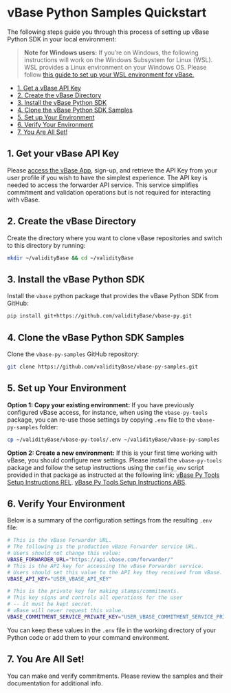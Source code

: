 <!-- omit in toc -->

# vBase Python Samples Quickstart

The following steps guide you through this process of setting up vBase Python SDK in your local environment:

<!-- omit in toc -->
> **Note for Windows users:**
> If you’re on Windows, the following instructions will work on the Windows Subsystem for Linux (WSL). WSL provides a Linux environment on your Windows OS. Please follow [this guide to set up your WSL environment for vBase.](windows_subsystem_for_linux_guide.md)
- [1. Get a vBase API Key](#get-a-vbase-api-key)
- [2. Create the vBase Directory](#create-the-vbase-directory)
- [3. Install the vBase Python SDK](#install-the-vbase-python-sdk)
- [4. Clone the vBase Python SDK Samples](#clone-the-vbase-python-sdk-samples)
- [5. Set up Your Environment](#set-up-your-environment)
- [6. Verify Your Environment](#verify-your-environment)
- [7. You Are All Set!](#you-are-all-set)

## 1. Get your vBase API Key <a href="#get-a-vbase-api-key" id="get-a-vbase-api-key"></a>

Please [access the vBase App](https://app.vbase.com), sign-up, and retrieve the API Key from your user profile if you wish to have the simplest experience. The API key is needed to access the forwarder API service. This service simplifies commitment and validation operations but is not required for interacting with vBase.

## 2. Create the vBase Directory <a href="#create-the-vbase-directory" id="create-the-vbase-directory"></a>

Create the directory where you want to clone vBase repositories and switch to this directory by running:

```bash
mkdir ~/validityBase && cd ~/validityBase
```

## 3. Install the vBase Python SDK <a href="#install-the-vbase-python-sdk" id="install-the-vbase-python-sdk"></a>

Install the `vbase` python package that provides the vBase Python SDK from GitHub:

```bash
pip install git+https://github.com/validityBase/vbase-py.git
```

## 4. Clone the vBase Python SDK Samples <a href="#clone-the-vbase-python-sdk-samples" id="clone-the-vbase-python-sdk-samples"></a>

Clone the `vbase-py-samples` GitHub repository:

```bash
git clone https://github.com/validityBase/vbase-py-samples.git
```

## 5. Set up Your Environment <a href="#set-up-your-environment" id="set-up-your-environment"></a>

**Option 1: Copy your existing environment:** If you have previously configured vBase access, for instance, when using the `vbase-py-tools` package, you can re-use those settings by copying `.env` file to the `vbase-py-samples` folder:

```bash
cp ~/validityBase/vbase-py-tools/.env ~/validityBase/vbase-py-samples
```

**Option 2: Create a new environment:**
If this is your first time working with vBase, you should configure new settings.
Please install the `vbase-py-tools` package and follow the setup instructions using the `config_env` script provided in that package as instructed at the following link: [vBase Py Tools Setup Instructions REL]().
[vBase Py Tools Setup Instructions ABS](https://github.com/validityBase/docs/vbase-py-tools/setup.md).

## 6. Verify Your Environment <a href="#verify-your-environment" id="verify-your-environment"></a>

Below is a summary of the configuration settings from the resulting `.env` file:

```bash
# This is the vBase Forwarder URL.
# The following is the production vBase Forwarder service URL.
# Users should not change this value:
VBASE_FORWARDER_URL="https://api.vbase.com/forwarder/"
# This is the API key for accessing the vBase Forwarder service.
# Users should set this value to the API key they received from vBase.
VBASE_API_KEY="USER_VBASE_API_KEY"

# This is the private key for making stamps/commitments.
# This key signs and controls all operations for the user
# -- it must be kept secret.
# vBase will never request this value.
VBASE_COMMITMENT_SERVICE_PRIVATE_KEY="USER_VBASE_COMMITMENT_SERVICE_PRIVATE_KEY"
```

You can keep these values in the `.env` file in the working directory of your Python code or add them to your command environment.

## 7. You Are All Set! <a href="#you-are-all-set" id="you-are-all-set"></a>

You can make and verify commitments. Please review the samples and their documentation for additional info.
